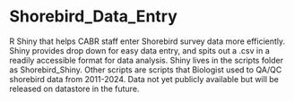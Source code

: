 # Shorebird_Data_Entry
R Shiny that helps CABR staff enter Shorebird survey data more efficiently. Shiny provides drop down for easy data entry, and spits out a .csv in a readily accessible format for data analysis. Shiny lives in the scripts folder as Shorebird_Shiny. Other scripts are scripts that Biologist used to QA/QC shorebird data from 2011-2024. Data not yet publicly available but will be released on datastore in the future. 
